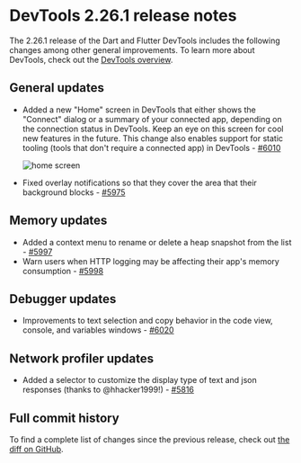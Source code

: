 # DevTools 2.26.1 release notes

The 2.26.1 release of the Dart and Flutter DevTools
includes the following changes among other general improvements.
To learn more about DevTools, check out the
[DevTools overview](https://docs.flutter.dev/tools/devtools/overview).

## General updates

- Added a new "Home" screen in DevTools that either shows the "Connect" dialog
  or a summary of your connected app, depending on
  the connection status in DevTools.
  Keep an eye on this screen for cool new features in the future.
  This change also enables support for static tooling
  (tools that don't require a connected app) in DevTools -
  [#6010](https://github.com/flutter/devtools/pull/6010)

  ![home screen](/tools/devtools/release-notes/images-2.26.1/home_screen.png "DevTools home screen")

- Fixed overlay notifications so that they
  cover the area that their background blocks -
  [#5975](https://github.com/flutter/devtools/pull/5975)

## Memory updates

- Added a context menu to rename or delete a heap snapshot from the list -
  [#5997](https://github.com/flutter/devtools/pull/5997)
- Warn users when HTTP logging may be affecting their app's memory consumption -
  [#5998](https://github.com/flutter/devtools/pull/5998)

## Debugger updates

- Improvements to text selection and copy behavior in
  the code view, console, and variables windows -
  [#6020](https://github.com/flutter/devtools/pull/6020)

## Network profiler updates

- Added a selector to customize the display type
  of text and json responses (thanks to @hhacker1999!) -
  [#5816](https://github.com/flutter/devtools/pull/5816)

## Full commit history

To find a complete list of changes since the previous release,
check out
[the diff on GitHub](https://github.com/flutter/devtools/compare/v2.25.0...v2.26.1).
